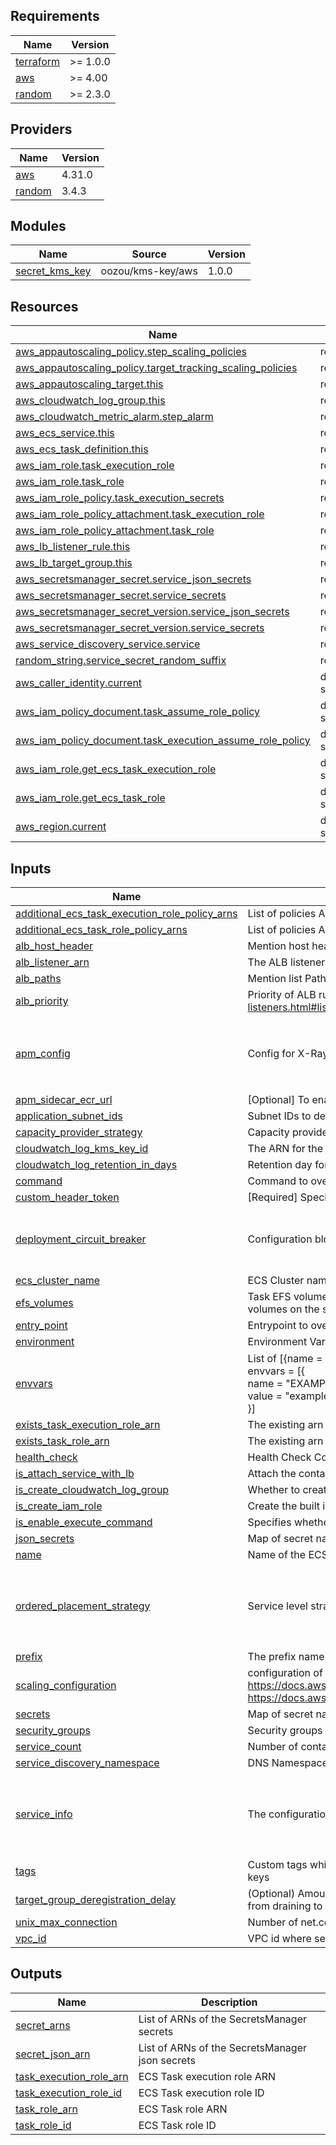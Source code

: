 <!-- BEGIN_TF_DOCS -->
## Requirements

| Name                                                                      | Version  |
|---------------------------------------------------------------------------|----------|
| <a name="requirement_terraform"></a> [terraform](#requirement\_terraform) | >= 1.0.0 |
| <a name="requirement_aws"></a> [aws](#requirement\_aws)                   | >= 4.00  |
| <a name="requirement_random"></a> [random](#requirement\_random)          | >= 2.3.0 |

## Providers

| Name                                                       | Version |
|------------------------------------------------------------|---------|
| <a name="provider_aws"></a> [aws](#provider\_aws)          | 4.31.0  |
| <a name="provider_random"></a> [random](#provider\_random) | 3.4.3   |

## Modules

| Name                                                                               | Source            | Version |
|------------------------------------------------------------------------------------|-------------------|---------|
| <a name="module_secret_kms_key"></a> [secret\_kms\_key](#module\_secret\_kms\_key) | oozou/kms-key/aws | 1.0.0   |

## Resources

| Name                                                                                                                                                                | Type        |
|---------------------------------------------------------------------------------------------------------------------------------------------------------------------|-------------|
| [aws_appautoscaling_policy.step_scaling_policies](https://registry.terraform.io/providers/hashicorp/aws/latest/docs/resources/appautoscaling_policy)                | resource    |
| [aws_appautoscaling_policy.target_tracking_scaling_policies](https://registry.terraform.io/providers/hashicorp/aws/latest/docs/resources/appautoscaling_policy)     | resource    |
| [aws_appautoscaling_target.this](https://registry.terraform.io/providers/hashicorp/aws/latest/docs/resources/appautoscaling_target)                                 | resource    |
| [aws_cloudwatch_log_group.this](https://registry.terraform.io/providers/hashicorp/aws/latest/docs/resources/cloudwatch_log_group)                                   | resource    |
| [aws_cloudwatch_metric_alarm.step_alarm](https://registry.terraform.io/providers/hashicorp/aws/latest/docs/resources/cloudwatch_metric_alarm)                       | resource    |
| [aws_ecs_service.this](https://registry.terraform.io/providers/hashicorp/aws/latest/docs/resources/ecs_service)                                                     | resource    |
| [aws_ecs_task_definition.this](https://registry.terraform.io/providers/hashicorp/aws/latest/docs/resources/ecs_task_definition)                                     | resource    |
| [aws_iam_role.task_execution_role](https://registry.terraform.io/providers/hashicorp/aws/latest/docs/resources/iam_role)                                            | resource    |
| [aws_iam_role.task_role](https://registry.terraform.io/providers/hashicorp/aws/latest/docs/resources/iam_role)                                                      | resource    |
| [aws_iam_role_policy.task_execution_secrets](https://registry.terraform.io/providers/hashicorp/aws/latest/docs/resources/iam_role_policy)                           | resource    |
| [aws_iam_role_policy_attachment.task_execution_role](https://registry.terraform.io/providers/hashicorp/aws/latest/docs/resources/iam_role_policy_attachment)        | resource    |
| [aws_iam_role_policy_attachment.task_role](https://registry.terraform.io/providers/hashicorp/aws/latest/docs/resources/iam_role_policy_attachment)                  | resource    |
| [aws_lb_listener_rule.this](https://registry.terraform.io/providers/hashicorp/aws/latest/docs/resources/lb_listener_rule)                                           | resource    |
| [aws_lb_target_group.this](https://registry.terraform.io/providers/hashicorp/aws/latest/docs/resources/lb_target_group)                                             | resource    |
| [aws_secretsmanager_secret.service_json_secrets](https://registry.terraform.io/providers/hashicorp/aws/latest/docs/resources/secretsmanager_secret)                 | resource    |
| [aws_secretsmanager_secret.service_secrets](https://registry.terraform.io/providers/hashicorp/aws/latest/docs/resources/secretsmanager_secret)                      | resource    |
| [aws_secretsmanager_secret_version.service_json_secrets](https://registry.terraform.io/providers/hashicorp/aws/latest/docs/resources/secretsmanager_secret_version) | resource    |
| [aws_secretsmanager_secret_version.service_secrets](https://registry.terraform.io/providers/hashicorp/aws/latest/docs/resources/secretsmanager_secret_version)      | resource    |
| [aws_service_discovery_service.service](https://registry.terraform.io/providers/hashicorp/aws/latest/docs/resources/service_discovery_service)                      | resource    |
| [random_string.service_secret_random_suffix](https://registry.terraform.io/providers/hashicorp/random/latest/docs/resources/string)                                 | resource    |
| [aws_caller_identity.current](https://registry.terraform.io/providers/hashicorp/aws/latest/docs/data-sources/caller_identity)                                       | data source |
| [aws_iam_policy_document.task_assume_role_policy](https://registry.terraform.io/providers/hashicorp/aws/latest/docs/data-sources/iam_policy_document)               | data source |
| [aws_iam_policy_document.task_execution_assume_role_policy](https://registry.terraform.io/providers/hashicorp/aws/latest/docs/data-sources/iam_policy_document)     | data source |
| [aws_iam_role.get_ecs_task_execution_role](https://registry.terraform.io/providers/hashicorp/aws/latest/docs/data-sources/iam_role)                                 | data source |
| [aws_iam_role.get_ecs_task_role](https://registry.terraform.io/providers/hashicorp/aws/latest/docs/data-sources/iam_role)                                           | data source |
| [aws_region.current](https://registry.terraform.io/providers/hashicorp/aws/latest/docs/data-sources/region)                                                         | data source |

## Inputs

| Name                                                                                                                                                                                     | Description                                                                                                                                                                                                                                                                                         | Type                                                                                                                                                    | Default                                                                                                    | Required |
|------------------------------------------------------------------------------------------------------------------------------------------------------------------------------------------|-----------------------------------------------------------------------------------------------------------------------------------------------------------------------------------------------------------------------------------------------------------------------------------------------------|---------------------------------------------------------------------------------------------------------------------------------------------------------|------------------------------------------------------------------------------------------------------------|:--------:|
| <a name="input_additional_ecs_task_execution_role_policy_arns"></a> [additional\_ecs\_task\_execution\_role\_policy\_arns](#input\_additional\_ecs\_task\_execution\_role\_policy\_arns) | List of policies ARNs to attach to the ECS Task Role. eg: { rds\_arn = module.postgres\_db.rds\_policy\_arn }                                                                                                                                                                                       | `list(string)`                                                                                                                                          | `[]`                                                                                                       |    no    |
| <a name="input_additional_ecs_task_role_policy_arns"></a> [additional\_ecs\_task\_role\_policy\_arns](#input\_additional\_ecs\_task\_role\_policy\_arns)                                 | List of policies ARNs to attach to the ECS Task Role. eg: { rds\_arn = module.postgres\_db.rds\_policy\_arn }                                                                                                                                                                                       | `list(string)`                                                                                                                                          | `[]`                                                                                                       |    no    |
| <a name="input_alb_host_header"></a> [alb\_host\_header](#input\_alb\_host\_header)                                                                                                      | Mention host header for api endpoint                                                                                                                                                                                                                                                                | `string`                                                                                                                                                | `null`                                                                                                     |    no    |
| <a name="input_alb_listener_arn"></a> [alb\_listener\_arn](#input\_alb\_listener\_arn)                                                                                                   | The ALB listener to attach to                                                                                                                                                                                                                                                                       | `string`                                                                                                                                                | `""`                                                                                                       |    no    |
| <a name="input_alb_paths"></a> [alb\_paths](#input\_alb\_paths)                                                                                                                          | Mention list Path For ALB routing eg: ["/"] or ["/route1"]                                                                                                                                                                                                                                          | `list(string)`                                                                                                                                          | `[]`                                                                                                       |    no    |
| <a name="input_alb_priority"></a> [alb\_priority](#input\_alb\_priority)                                                                                                                 | Priority of ALB rule https://docs.aws.amazon.com/elasticloadbalancing/latest/application/load-balancer-listeners.html#listener-rules                                                                                                                                                                | `string`                                                                                                                                                | `"100"`                                                                                                    |    no    |
| <a name="input_apm_config"></a> [apm\_config](#input\_apm\_config)                                                                                                                       | Config for X-Ray sidecar container for APM and traceability                                                                                                                                                                                                                                         | <pre>object({<br>    service_port = number<br>    cpu          = number<br>    memory       = number<br>  })</pre>                                      | <pre>{<br>  "cpu": 256,<br>  "memory": 512,<br>  "service_port": 9000<br>}</pre>                           |    no    |
| <a name="input_apm_sidecar_ecr_url"></a> [apm\_sidecar\_ecr\_url](#input\_apm\_sidecar\_ecr\_url)                                                                                        | [Optional] To enable APM, set Sidecar ECR URL                                                                                                                                                                                                                                                       | `string`                                                                                                                                                | `""`                                                                                                       |    no    |
| <a name="input_application_subnet_ids"></a> [application\_subnet\_ids](#input\_application\_subnet\_ids)                                                                                 | Subnet IDs to deploy into                                                                                                                                                                                                                                                                           | `list(string)`                                                                                                                                          | n/a                                                                                                        |   yes    |
| <a name="input_capacity_provider_strategy"></a> [capacity\_provider\_strategy](#input\_capacity\_provider\_strategy)                                                                     | Capacity provider strategies to use for the service EC2 Autoscaling group                                                                                                                                                                                                                           | `map(any)`                                                                                                                                              | `null`                                                                                                     |    no    |
| <a name="input_cloudwatch_log_kms_key_id"></a> [cloudwatch\_log\_kms\_key\_id](#input\_cloudwatch\_log\_kms\_key\_id)                                                                    | The ARN for the KMS encryption key.                                                                                                                                                                                                                                                                 | `string`                                                                                                                                                | `null`                                                                                                     |    no    |
| <a name="input_cloudwatch_log_retention_in_days"></a> [cloudwatch\_log\_retention\_in\_days](#input\_cloudwatch\_log\_retention\_in\_days)                                               | Retention day for cloudwatch log group                                                                                                                                                                                                                                                              | `number`                                                                                                                                                | `90`                                                                                                       |    no    |
| <a name="input_command"></a> [command](#input\_command)                                                                                                                                  | Command to override                                                                                                                                                                                                                                                                                 | `list(string)`                                                                                                                                          | `[]`                                                                                                       |    no    |
| <a name="input_custom_header_token"></a> [custom\_header\_token](#input\_custom\_header\_token)                                                                                          | [Required] Specify secret value for custom header                                                                                                                                                                                                                                                   | `string`                                                                                                                                                | `""`                                                                                                       |    no    |
| <a name="input_deployment_circuit_breaker"></a> [deployment\_circuit\_breaker](#input\_deployment\_circuit\_breaker)                                                                     | Configuration block for deployment circuit breaker                                                                                                                                                                                                                                                  | <pre>object({<br>    enable   = bool<br>    rollback = bool<br>  })</pre>                                                                               | <pre>{<br>  "enable": true,<br>  "rollback": true<br>}</pre>                                               |    no    |
| <a name="input_ecs_cluster_name"></a> [ecs\_cluster\_name](#input\_ecs\_cluster\_name)                                                                                                   | ECS Cluster name to deploy in                                                                                                                                                                                                                                                                       | `string`                                                                                                                                                | n/a                                                                                                        |   yes    |
| <a name="input_efs_volumes"></a> [efs\_volumes](#input\_efs\_volumes)                                                                                                                    | Task EFS volume definitions as list of configuration objects. You cannot define both Docker volumes and EFS volumes on the same task definition.                                                                                                                                                    | `list(any)`                                                                                                                                             | `[]`                                                                                                       |    no    |
| <a name="input_entry_point"></a> [entry\_point](#input\_entry\_point)                                                                                                                    | Entrypoint to override                                                                                                                                                                                                                                                                              | `list(string)`                                                                                                                                          | `[]`                                                                                                       |    no    |
| <a name="input_environment"></a> [environment](#input\_environment)                                                                                                                      | Environment Variable used as a prefix                                                                                                                                                                                                                                                               | `string`                                                                                                                                                | n/a                                                                                                        |   yes    |
| <a name="input_envvars"></a> [envvars](#input\_envvars)                                                                                                                                  | List of [{name = \"\", value = \"\"}] pairs of environment variables<br>  envvars = [{<br>    name  = "EXAMPLE\_ENV"<br>    value = "example"<br>  }]                                                                                                                                               | <pre>set(object({<br>    name  = string<br>    value = string<br>  }))</pre>                                                                            | `[]`                                                                                                       |    no    |
| <a name="input_exists_task_execution_role_arn"></a> [exists\_task\_execution\_role\_arn](#input\_exists\_task\_execution\_role\_arn)                                                     | The existing arn of task exec role                                                                                                                                                                                                                                                                  | `string`                                                                                                                                                | `""`                                                                                                       |    no    |
| <a name="input_exists_task_role_arn"></a> [exists\_task\_role\_arn](#input\_exists\_task\_role\_arn)                                                                                     | The existing arn of task role                                                                                                                                                                                                                                                                       | `string`                                                                                                                                                | `""`                                                                                                       |    no    |
| <a name="input_health_check"></a> [health\_check](#input\_health\_check)                                                                                                                 | Health Check Config for the service                                                                                                                                                                                                                                                                 | `map(string)`                                                                                                                                           | `{}`                                                                                                       |    no    |
| <a name="input_is_attach_service_with_lb"></a> [is\_attach\_service\_with\_lb](#input\_is\_attach\_service\_with\_lb)                                                                    | Attach the container to the public ALB? (true/false)                                                                                                                                                                                                                                                | `bool`                                                                                                                                                  | n/a                                                                                                        |   yes    |
| <a name="input_is_create_cloudwatch_log_group"></a> [is\_create\_cloudwatch\_log\_group](#input\_is\_create\_cloudwatch\_log\_group)                                                     | Whether to create cloudwatch log group or not                                                                                                                                                                                                                                                       | `bool`                                                                                                                                                  | `true`                                                                                                     |    no    |
| <a name="input_is_create_iam_role"></a> [is\_create\_iam\_role](#input\_is\_create\_iam\_role)                                                                                           | Create the built in IAM role for task role and task exec role                                                                                                                                                                                                                                       | `bool`                                                                                                                                                  | `true`                                                                                                     |    no    |
| <a name="input_is_enable_execute_command"></a> [is\_enable\_execute\_command](#input\_is\_enable\_execute\_command)                                                                      | Specifies whether to enable Amazon ECS Exec for the tasks within the service.                                                                                                                                                                                                                       | `bool`                                                                                                                                                  | `false`                                                                                                    |    no    |
| <a name="input_json_secrets"></a> [json\_secrets](#input\_json\_secrets)                                                                                                                 | Map of secret name(as reflected in Secrets Manager) and secret JSON string associated                                                                                                                                                                                                               | `map(string)`                                                                                                                                           | `{}`                                                                                                       |    no    |
| <a name="input_name"></a> [name](#input\_name)                                                                                                                                           | Name of the ECS cluster to create                                                                                                                                                                                                                                                                   | `string`                                                                                                                                                | n/a                                                                                                        |   yes    |
| <a name="input_ordered_placement_strategy"></a> [ordered\_placement\_strategy](#input\_ordered\_placement\_strategy)                                                                     | Service level strategy rules that are taken into consideration during task placement                                                                                                                                                                                                                | <pre>set(object({<br>    type  = string<br>    field = string<br>  }))</pre>                                                                            | <pre>[<br>  {<br>    "field": "attribute:ecs.availability-zone",<br>    "type": "spread"<br>  }<br>]</pre> |    no    |
| <a name="input_prefix"></a> [prefix](#input\_prefix)                                                                                                                                     | The prefix name of customer to be displayed in AWS console and resource                                                                                                                                                                                                                             | `string`                                                                                                                                                | n/a                                                                                                        |   yes    |
| <a name="input_scaling_configuration"></a> [scaling\_configuration](#input\_scaling\_configuration)                                                                                      | configuration of scaling configuration support both target tracking and step scaling policies<br>  https://docs.aws.amazon.com/autoscaling/application/APIReference/API_PredefinedMetricSpecification.html<br>  https://docs.aws.amazon.com/AmazonECS/latest/developerguide/cloudwatch-metrics.html | `any`                                                                                                                                                   | `{}`                                                                                                       |    no    |
| <a name="input_secrets"></a> [secrets](#input\_secrets)                                                                                                                                  | Map of secret name(as reflected in Secrets Manager) and secret JSON string associated                                                                                                                                                                                                               | `map(string)`                                                                                                                                           | `{}`                                                                                                       |    no    |
| <a name="input_security_groups"></a> [security\_groups](#input\_security\_groups)                                                                                                        | Security groups to apply to service                                                                                                                                                                                                                                                                 | `list(string)`                                                                                                                                          | n/a                                                                                                        |   yes    |
| <a name="input_service_count"></a> [service\_count](#input\_service\_count)                                                                                                              | Number of containers to deploy                                                                                                                                                                                                                                                                      | `number`                                                                                                                                                | `1`                                                                                                        |    no    |
| <a name="input_service_discovery_namespace"></a> [service\_discovery\_namespace](#input\_service\_discovery\_namespace)                                                                  | DNS Namespace to deploy to                                                                                                                                                                                                                                                                          | `string`                                                                                                                                                | n/a                                                                                                        |   yes    |
| <a name="input_service_info"></a> [service\_info](#input\_service\_info)                                                                                                                 | The configuration of service                                                                                                                                                                                                                                                                        | <pre>object({<br>    cpu_allocation = number<br>    mem_allocation = number<br>    port           = number<br>    image          = string<br>  })</pre> | n/a                                                                                                        |   yes    |
| <a name="input_tags"></a> [tags](#input\_tags)                                                                                                                                           | Custom tags which can be passed on to the AWS resources. They should be key value pairs having distinct keys                                                                                                                                                                                        | `map(any)`                                                                                                                                              | `{}`                                                                                                       |    no    |
| <a name="input_target_group_deregistration_delay"></a> [target\_group\_deregistration\_delay](#input\_target\_group\_deregistration\_delay)                                              | (Optional) Amount time for Elastic Load Balancing to wait before changing the state of a deregistering target from draining to unused. The range is 0-3600 seconds. The default value is 300 seconds.                                                                                               | `number`                                                                                                                                                | `300`                                                                                                      |    no    |
| <a name="input_unix_max_connection"></a> [unix\_max\_connection](#input\_unix\_max\_connection)                                                                                          | Number of net.core.somaxconn                                                                                                                                                                                                                                                                        | `number`                                                                                                                                                | `4096`                                                                                                     |    no    |
| <a name="input_vpc_id"></a> [vpc\_id](#input\_vpc\_id)                                                                                                                                   | VPC id where security group is created                                                                                                                                                                                                                                                              | `string`                                                                                                                                                | `""`                                                                                                       |    no    |

## Outputs

| Name                                                                                                            | Description                                     |
|-----------------------------------------------------------------------------------------------------------------|-------------------------------------------------|
| <a name="output_secret_arns"></a> [secret\_arns](#output\_secret\_arns)                                         | List of ARNs of the SecretsManager secrets      |
| <a name="output_secret_json_arn"></a> [secret\_json\_arn](#output\_secret\_json\_arn)                           | List of ARNs of the SecretsManager json secrets |
| <a name="output_task_execution_role_arn"></a> [task\_execution\_role\_arn](#output\_task\_execution\_role\_arn) | ECS Task execution role ARN                     |
| <a name="output_task_execution_role_id"></a> [task\_execution\_role\_id](#output\_task\_execution\_role\_id)    | ECS Task execution role ID                      |
| <a name="output_task_role_arn"></a> [task\_role\_arn](#output\_task\_role\_arn)                                 | ECS Task role ARN                               |
| <a name="output_task_role_id"></a> [task\_role\_id](#output\_task\_role\_id)                                    | ECS Task role ID                                |
<!-- END_TF_DOCS -->
